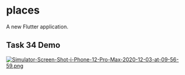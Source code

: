 # places

A new Flutter application.

## Task 34 Demo

[![Simulator-Screen-Shot-i-Phone-12-Pro-Max-2020-12-03-at-09-56-59.png](https://i.postimg.cc/1XNFkfgw/Simulator-Screen-Shot-i-Phone-12-Pro-Max-2020-12-03-at-09-56-59.png)](https://postimg.cc/T5fhm2J3)
